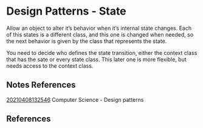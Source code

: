 ---
---
# Design Patterns - State

Allow an object to alter it’s behavior when it’s internal state changes.
Each of this states is a different class, and this one is changed when
needed, so the next behavior is given by the class that represents the
state.

You need to decide who defines the state transition, either the context
class that has the sate or every state class. This later one is more
flexible, but needs access to the context class.

## Notes References

[20210408132546](/notes/20210408132546) Computer Science - Design patterns

## References
